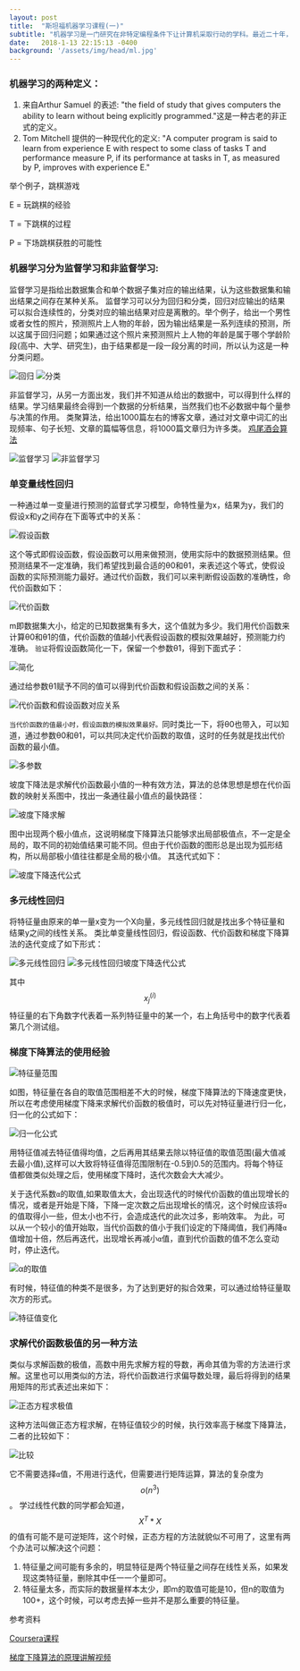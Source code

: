 ```yaml
---
layout: post
title:  "斯坦福机器学习课程(一)"
subtitle: "机器学习是一门研究在非特定编程条件下让计算机采取行动的学科。最近二十年，机器学习为我们带来了自动驾驶汽车、实用的语音识别、高效的网络搜索，让我们对人类基因的解读能力大大提高..."
date:   2018-1-13 22:15:13 -0400
background: '/assets/img/head/ml.jpg'
---
```


### 机器学习的两种定义：

1. 来自Arthur Samuel 的表述: "the field of study that gives computers the ability to learn without being explicitly programmed."这是一种古老的非正式的定义。
2. Tom Mitchell 提供的一种现代化的定义: "A computer program is said to learn from experience E with respect to some class of tasks T and performance measure P, if its performance at tasks in T, as measured by P, improves with experience E."

举个例子，跳棋游戏

E = 玩跳棋的经验

T = 下跳棋的过程

P = 下场跳棋获胜的可能性

### 机器学习分为监督学习和非监督学习:

监督学习是指给出数据集合和单个数据子集对应的输出结果，认为这些数据集和输出结果之间存在某种关系。
监督学习可以分为回归和分类，回归对应输出的结果可以拟合连续性的，分类对应的输出结果对应是离散的。举个例子，给出一个男性或者女性的照片，预测照片上人物的年龄，因为输出结果是一系列连续的预测，所以这属于回归问题；如果通过这个照片来预测照片上人物的年龄是属于哪个学龄阶段(高中、大学、研究生)，由于结果都是一段一段分离的时间，所以认为这是一种分类问题。

![回归](/imgs/ml/Regression.png)
![分类](/imgs/ml/Classification.png)

非监督学习，从另一方面出发，我们并不知道从给出的数据中，可以得到什么样的结果。学习结果最终会得到一个数据的分析结果，当然我们也不必数据中每个量参与决策的作用。
类聚算法，给出1000篇左右的博客文章，通过对文章中词汇的出现频率、句子长短、文章的篇幅等信息，将1000篇文章归为许多类。
[鸡尾酒会算法](https://en.wikipedia.org/wiki/Cocktail_party_effect)

![监督学习](/imgs/ml/SL.png)
![非监督学习](/imgs/ml/USL.png)

### 单变量线性回归

一种通过单一变量进行预测的监督式学习模型，命特性量为x，结果为y，我们的假设x和y之间存在下面等式中的关系：

![假设函数](/imgs/ml/Hypothesis.png)

这个等式即假设函数，假设函数可以用来做预测，使用实际中的数据预测结果。但预测结果不一定准确，我们希望找到最合适的θ0和θ1，来表述这个等式，使假设函数的实际预测能力最好。通过代价函数，我们可以来判断假设函数的准确性，命代价函数如下：

![代价函数](/imgs/ml/cost.png)

m即数据集大小，给定的已知数据集有多大，这个值就为多少。我们用代价函数来计算θ0和θ1的值，代价函数的值越小代表假设函数的模拟效果越好，预测能力约准确。
`验证`将假设函数简化一下，保留一个参数θ1，得到下面式子：

![简化](/imgs/ml/simp.png)

通过给参数θ1赋予不同的值可以得到代价函数和假设函数之间的关系：

![代价函数和假设函数对应关系](/imgs/ml/costhy.png)

`当代价函数的值最小时，假设函数的模拟效果最好。`同时类比一下，将θ0也带入，可以知道，通过参数θ0和θ1，可以共同决定代价函数的取值，这时的任务就是找出代价函数的最小值。

![多参数](/imgs/ml/two.png)

坡度下降法是求解代价函数最小值的一种有效方法，算法的总体思想是想在代价函数的映射关系图中，找出一条通往最小值点的最快路径：

![坡度下降求解](/imgs/ml/grand.png)

图中出现两个极小值点，这说明梯度下降算法只能够求出局部极值点，不一定是全局的，取不同的初始值结果可能不同。但由于代价函数的图形总是出现为弧形结构，所以局部极小值往往都是全局的极小值。
其迭代式如下：

![坡度下降迭代公式](/imgs/ml/grandient.png)

### 多元线性回归

将特征量由原来的单一量x变为一个X向量，多元线性回归就是找出多个特征量和结果y之间的线性关系。
类比单变量线性回归，假设函数、代价函数和梯度下降算法的迭代变成了如下形式：

![多元线性回归](/imgs/ml/multiReg.png)
![多元线性回归坡度下降迭代公式](/imgs/ml/multiGD.png)

其中$$x_j^(i)$$特征量的右下角数字代表着一系列特征量中的某一个，右上角括号中的数字代表着第几个测试组。

### 梯度下降算法的使用经验

![特征量范围](/imgs/ml/feature.png)

如图，特征量在各自的取值范围相差不大的时候，梯度下降算法的下降速度更快，所以在考虑使用梯度下降来求解代价函数的极值时，可以先对特征量进行归一化，归一化的公式如下：

![归一化公式](/imgs/ml/mean.png)

用特征值减去特征值得均值，之后再用其结果去除以特征值的取值范围(最大值减去最小值),这样可以大致将特征值得范围限制在-0.5到0.5的范围内。将每个特征值都做类似处理之后，使用梯度下降时，迭代次数会大大减少。

关于迭代系数`α`的取值,如果取值太大，会出现迭代的时候代价函数的值出现增长的情况，或者是开始是下降，下降一定次数之后出现增长的情况，这个时候应该将`α`的值取得小一些，但太小也不行，会造成迭代的此次过多，影响效率。
为此，可以从一个较小的值开始取，当代价函数的值小于我们设定的下降阈值，我们再降`α`值增加十倍，然后再迭代，出现增长再减小`α`值，直到代价函数的值不怎么变动时，停止迭代。

![α的取值](/imgs/ml/alphavalue.png)

有时候，特征值的种类不是很多，为了达到更好的拟合效果，可以通过给特征量取次方的形式。

![特征值变化](/imgs/ml/features.png)

### 求解代价函数极值的另一种方法
类似与求解函数的极值，高数中用先求解方程的导数，再命其值为零的方法进行求解。这里也可以用类似的方法，将代价函数进行求偏导数处理，最后将得到的结果用矩阵的形式表述出来如下：

![正态方程求极值](/imgs/ml/normal.png)

这种方法叫做正态方程求解，在特征值较少的时候，执行效率高于梯度下降算法，二者的比较如下：

![比较](/imgs/ml/shome.png)

它不需要选择`α`值，不用进行迭代，但需要进行矩阵运算，算法的复杂度为$$o(n^3)$$。
学过线性代数的同学都会知道，$$X^T*X$$的值有可能不是可逆矩阵，这个时候，正态方程的方法就貌似不可用了，这里有两个办法可以解决这个问题：

1. 特征量之间可能有多余的，明显特征是两个特征量之间存在线性关系，如果发现这类特征量，删除其中任一一个量即可。
2. 特征量太多，而实际的数据量样本太少，即m的取值可能是10，但n的取值为100+，这个时候，可以考虑去掉一些并不是那么重要的特征量。

参考资料

[Coursera课程](https://www.coursera.org/learn/machine-learning/home/welcome)

[梯度下降算法的原理讲解视频]([https://www.youtube.com/watch?v=WnqQrPNYz5Q](https://www.youtube.com/watch?v=WnqQrPNYz5Q))
